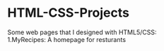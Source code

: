 # HTML-CSS-Projects
Some web pages that I designed with HTML5/CSS: </br>
1.MyRecipes: A homepage for resturants
